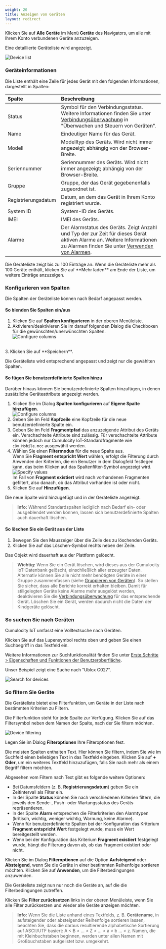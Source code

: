 ```yaml
---
weight: 20
title: Anzeigen von Geräten
layout: redirect
---
```


Klicken Sie auf **Alle Geräte** im Menü **Geräte** des Navigators, um alle mit Ihrem Konto verbundenen Geräte anzuzeigen.

Eine detaillierte Geräteliste wird angezeigt.

![Device list](/images/benutzerhandbuch/DeviceManagement/devmgmt-devices-alldevices.png)

### <a name="device-list"></a>Geräteinformationen

Die Liste enthält eine Zeile für jedes Gerät mit den folgenden Informationen, dargestellt in Spalten:

<table>
<thead>
<colgroup>
   <col style="width: 20%;">
   <col style="width: 80%;">
   </colgroup><thead>
<tr>
<th style="text-align:left">Spalte</th>
<th style="text-align:left">Beschreibung</th>
</tr>
</thead>
<tbody>
<tr>
<td style="text-align:left">Status</td>
<td style="text-align:left">Symbol für den Verbindungsstatus. Weitere Informationen finden Sie unter <a href="#connection-monitoring" class="no-ajaxy">Verbindungsüberwachung</a> in "Überwachen und Steuern von Geräten".</td>
</tr>
<tr>
<td style="text-align:left">Name</td>
<td style="text-align:left">Eindeutiger Name für das Gerät.</td>
</tr>
<tr>
<td style="text-align:left">Modell</td>
<td style="text-align:left">Modelltyp des Geräts. Wird nicht immer angezeigt; abhängig von der Browser-Breite.</td>
</tr>
<tr>
<td style="text-align:left">Seriennummer</td>
<td style="text-align:left">Seriennummer des Geräts. Wird nicht immer angezeigt; abhängig von der Browser-Breite.</td>
</tr>
<tr>
<td style="text-align:left">Gruppe</td>
<td style="text-align:left">Gruppe, der das Gerät gegebenenfalls zugeordnet ist.</td>
</tr>
<tr>
<td style="text-align:left">Registrierungsdatum</td>
<td style="text-align:left">Datum, an dem das Gerät in Ihrem Konto registriert wurde.</td>
</tr>
<tr>
<td style="text-align:left">System ID</td>
<td style="text-align:left">System-ID des Geräts.</td>
</tr>
<tr>
<td style="text-align:left">IMEI</td>
<td style="text-align:left">IMEI des Geräts.</td>
</tr>
<tr>
<td style="text-align:left">Alarme</td>
<td style="text-align:left">Der Alarmstatus des Geräts. Zeigt Anzahl und Typ der zur Zeit für dieses Gerät aktiven Alarme an. Weitere Informationen zu Alarmen finden Sie unter <a href="#alarm-monitoring" class="no-ajaxy">Verwenden von Alarmen</a>.</td>
</tr>
</tbody>
</table>
Die Geräteliste zeigt bis zu 100 Einträge an. Wenn die Geräteliste mehr als 100 Geräte enthält, klicken Sie auf **Mehr laden** am Ende der Liste, um weitere Einträge anzuzeigen.

### Konfigurieren von Spalten

Die Spalten der Geräteliste können nach Bedarf angepasst werden.

#### So blenden Sie Spalten ein/aus

1. Klicken Sie auf **Spalten konfigurieren** in der oberen Menüleiste.
2. Aktivieren/deaktivieren Sie im darauf folgenden Dialog die Checkboxen für die gewünschten/unerwünschten Spalten. <br>![Configure columns](/images/benutzerhandbuch/DeviceManagement/devmgmt-device-list-configure-columns.png)
<br>
3. Klicken Sie auf **Speichern**.

Die Geräteliste wird entsprechend angepasst und zeigt nur die gewählten Spalten.

#### So fügen Sie benutzerdefinierte Spalten hinzu

Darüber hinaus können Sie benutzerdefinierte Spalten hinzufügen, in denen zusätzliche Geräteattribute angezeigt werden.

1. Klicken Sie im Dialog **Spalten konfigurieren** auf **Eigene Spalte hinzufügen**.<br>
![Configure columns](/images/benutzerhandbuch/DeviceManagement/devmgmt-device-list-custom-column.png)<br>
2. Geben Sie im Feld **Kopfzeile** eine Kopfzeile für die neue benutzerdefinierte Spalte ein.  
3. Geben Sie im Feld **Fragmentpfad** das anzuzeigende Attribut des Geräts ein. Verschachtelte Attribute sind zulässig. Für verschachtelte Attribute können jedoch nur Cumulocity IoT-Standardfragmente wie `c8y_Mobile.mcc` ausgewählt werden.
4. Wählen Sie einen **Filtermodus** für die neue Spalte aus. <br>
Wenn Sie **Fragment entspricht Wert** wählen, erfolgt die Filterung durch Anwenden der Kriterien, die ein Benutzer in dem Dialogfeld festlegen kann, das beim Klicken auf das Spaltenfilter-Symbol angezeigt wird.<br>
![Specify values](/images/benutzerhandbuch/DeviceManagement/devmgmt-device-list-custom-column.png)
<br>Im Fall von **Fragment existiert** wird nach vorhandenen Fragmenten gefiltert, also danach, ob das Attribut vorhanden ist oder nicht.   
5. Klicken Sie auf **Hinzufügen**.

Die neue Spalte wird hinzugefügt und in der Geräteliste angezeigt.

> **Info:** Während Standardspalten lediglich nach Bedarf ein- oder ausgeblendet werden können, lassen sich benutzerdefinierte Spalten auch dauerhaft löschen.

#### So löschen Sie ein Gerät aus der Liste

1. Bewegen Sie den Mauszeiger über die Zeile des zu löschenden Geräts.
2. Klicken Sie auf das Löschen-Symbol rechts neben der Zeile.

Das Objekt wird dauerhaft aus der Plattform gelöscht.

> **Wichtig:** Wenn Sie ein Gerät löschen, wird dieses aus der Cumulocity IoT-Datenbank gelöscht, einschließlich aller erzeugter Daten. Alternativ können Sie alle nicht mehr benötigten Geräte in einer Gruppe zusammenfassen (siehe [Gruppieren von Geräten](#grouping-devices)). So stellen Sie sicher, dass alle Berichte korrekt erhalten bleiben. Damit für stillgelegten Geräte keine Alarme mehr ausgelöst werden, deaktivieren Sie die [Verbindungsüberwachung](#connection-monitoring) für das entsprechende Gerät. Löschen Sie ein Gerät, werden dadurch nicht die Daten der Kindgeräte gelöscht.


### <a name="searching-devices"></a>So suchen Sie nach Geräten

Cumulocity IoT umfasst eine Volltextsuche nach Geräten.

Klicken Sie auf das Lupensymbol rechts oben und geben Sie einen Suchbegriff in das Textfeld ein. 

Weitere Informationen zur Suchfunktionalität finden Sie unter [Erste Schritte > Eigenschaften und Funktionen der Benutzeroberfläche](/benutzerhandbuch/getting-started-de#gui-features).

Unser Beispiel zeigt eine Suche nach "Ublox C027".

![Search for devices](/images/benutzerhandbuch/DeviceManagement/devmgmt-search.png)

### <a name="filtering-devices"></a>So filtern Sie Geräte

Die Geräteliste bietet eine Filterfunktion, um Geräte in der Liste nach bestimmten Kriterien zu Filtern.

Die Filterfunktion steht für jede Spalte zur Verfügung. Klicken Sie auf das Filtersymbol neben dem Namen der Spalte, nach der Sie filtern möchten.

![Device filtering](/images/benutzerhandbuch/DeviceManagement/devmgmt-devices-filter.png)

Legen Sie im Dialog **Filteroptionen** Ihre Filteroptionen fest.

Die meisten Spalten enthalten Text. Hier können Sie filtern, indem Sie wie im Suchfeld einen beliebigen Text in das Textfeld eingeben. Klicken Sie auf **+ Oder**, um ein weiteres Textfeld hinzuzufügen, falls Sie nach mehr als einem Begriff filtern möchten.

Abgesehen vom Filtern nach Text gibt es folgende weitere Optionen:

* Bei Datumsfeldern (z. B. **Registrierungsdatum**) geben Sie ein Zeitintervall als Filter ein.
* In der Spalte **Status** können Sie nach verschiedenen Kriterien filtern, die jeweils den Sende-, Push- oder Wartungsstatus des Geräts repräsentieren.
* In der Spalte **Alarm** entsprechen die Filterkriterien den Alarmtypen (kritisch, wichtig, weniger wichtig, Warnung, keine Alarme).
* Wenn für benutzerdefinierte Spalten bei der Konfiguration das Kriterium **Fragment entspricht Wert** festgelegt wurde, muss ein Wert bereitgestellt werden.
* Wenn bei der Konfiguration das Kriterium **Fragment existiert** festgelegt wurde, hängt die Filterung davon ab, ob das Fragment existiert oder nicht.

Klicken Sie im Dialog **Filteroptionen** auf die Option **Aufsteigend** oder **Absteigend**, wenn Sie die Geräte in einer bestimmten Reihenfolge sortieren möchten. Klicken Sie auf **Anwenden**, um die Filterbedingungen anzuwenden.

Die Geräteliste zeigt nun nur noch die Geräte an, auf die die Filterbedingungen zutreffen.

Klicken Sie **Filter zurücksetzen** links in der oberen Menüleiste, wenn Sie alle Filter zurücksetzen und wieder alle Geräte anzeigen möchten.

>**Info:** Wenn Sie die Liste anhand eines Textfelds, z. B. **Gerätename**, in aufsteigender oder absteigender Reihenfolge sortieren lassen, beachten Sie, dass die daraus resultierende alphabetische Sortierung auf ASCII/UTF basiert: A < B < ... < Z < ... < a < b ... < z. Namen, die mit Kleinbuchstaben beginnen, werden unter allen Namen mit Großbuchstaben aufgelistet bzw. umgekehrt.
